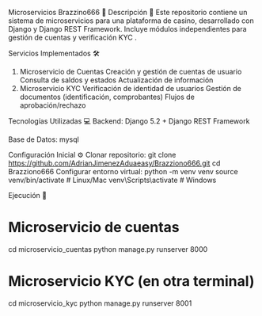 Microservicios Brazzino666 🎲
Descripción 📝
Este repositorio contiene un sistema de microservicios para una plataforma de casino, desarrollado con Django y Django REST Framework. Incluye módulos independientes para gestión de cuentas y verificación KYC .

Servicios Implementados 🛠️
1. Microservicio de Cuentas
Creación y gestión de cuentas de usuario
Consulta de saldos y estados
Actualización de información
2. Microservicio KYC
Verificación de identidad de usuarios
Gestión de documentos (identificación, comprobantes)
Flujos de aprobación/rechazo

Tecnologías Utilizadas 💻
Backend: Django 5.2 + Django REST Framework

Base de Datos: mysql

Configuración Inicial ⚙️
Clonar repositorio:
git clone https://github.com/AdrianJimenezAduaeasy/Brazziono666.git
cd Brazziono666
Configurar entorno virtual:
python -m venv venv
source venv/bin/activate  # Linux/Mac
venv\Scripts\activate     # Windows


Ejecución 🚀
# Microservicio de cuentas
cd microservicio_cuentas
python manage.py runserver 8000

# Microservicio KYC (en otra terminal)
cd microservicio_kyc
python manage.py runserver 8001
